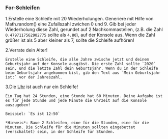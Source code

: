 
### For-Schleifen

1.Erstelle eine Schleife mit 20 Wiederholungen. Generiere mit Hilfe von Math.random() eine Zufallszahl zwichen 0 und 9. Gib bei jeder Wiederholung diese Zahl, gerundet auf 2 Nachkommastellen, (z.B. die Zahl `0.4797117562902775` sollte als `4.80`), auf der Konsole aus. Wenn die Zahl größer ist als 5 aber kleiner als 7, sollte die Schleife aufhören! 

2.Verrate dein Alter! 

    Erstelle eine Schleife, die alle Jahre zwische jetzt und deinem Geburtsjahr auf der Konsole ausgibst. Die erste Zahl sollte `2020` sein, und die letzte Zahl dein Geburtsjahr. Wenn du in der Schleife beim Geburtsjahr angekommen bist, gib den Text aus `Mein Geburtsjahr ist:` vor der Jahreszahl. 


3.Die [Uhr](https://uhr.ptb.de/) ist  auch nur ein Schleife! 
    
    Ein Tag hat 24 Stunden, eine Stunde hat 60 Minuten. Deine Aufgabe ist es für jede Stunde und jede Minute die Uhrzeit auf die Konsole auszugeben!

    Beispiel: `Es ist 12:50`

    *Hinweis*: Baue 2 Schleifen, eine für die Stunden, eine für die Minuten. Die Schleife für die Minuten sollten eingebettet (verschaltet) sein, in der Schleife für Stunden.